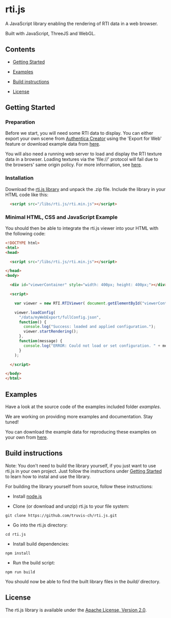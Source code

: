 # rti.js #

A JavaScript library enabling the rendering of RTI data in a web browser.

Built with JavaScript, ThreeJS and WebGL.


## Contents ##

- [Getting Started](#gettingStarted)

- [Examples](#Examples)

- [Build instructions](#Building)

- [License](#License)


## <a name="gettingStarted"></a> Getting Started ##

### Preparation ###

Before we start, you will need some RTI data to display.
You can either export your own scene from [Authentica Creator](https://truvis.ch/authentica-creator/) using the 'Export for Web' feature or download example data from [here](https://storage.googleapis.com/truvis-downloads-data/rtijs/rtijs-examples-data.zip).


You will also need a running web server to load and display the RTI texture data in a browser. Loading textures via the 'file://' protocol will fail due to the browsers' same origin policy. For more information, see [here](https://threejs.org/docs/#manual/en/introduction/How-to-run-things-locally).



### Installation ###

Download the [rti.js library](https://storage.googleapis.com/truvis-downloads-data/rtijs/rti.js.zip) and unpack the .zip file.
Include the library in your HTML code like this:

```HTML
  <script src="/libs/rti.js/rti.min.js"></script>
```



### Minimal HTML, CSS and JavaScript Example ###

You should then be able to integrate the rti.js viewer into your HTML with the following code:

```HTML
<!DOCTYPE html>
<html>
<head>

  <script src="/libs/rti.js/rti.min.js"></script>

</head>
<body>

  <div id="viewerContainer" style="width: 400px; height: 400px;"></div>

  <script>

    var viewer = new RTI.RTIViewer( document.getElementById("viewerContainer") );

    viewer.loadConfig(
      "/data/myWebExport/fullConfig.json",
      function() {
        console.log("Success: loaded and applied configuration.");
        viewer.startRendering();
      },
      function(message) {
        console.log("ERROR: Could not load or set configuration. " + message);
      }
    );

  </script>

</body>
</html>
```


## <a name="Examples"></a> Examples ##

Have a look at the source code of the examples included folder *examples*.

We are working on providing more examples and documentation. Stay tuned!

You can download the example data for reproducing these examples on your own from [here](https://storage.googleapis.com/truvis-downloads-data/rtijs/rtijs-examples-data.zip).



## <a name="Building"></a> Build instructions ##

Note: You don't need to build the library yourself, if you just want to use rti.js in your own project. Just follow the instructions under [Getting Started](#gettingStarted) to learn how to instal and use the library.

For building the library yourself from source, follow these instructions:

- Install [node.js](https://nodejs.org/)

- Clone (or download and unzip) rti.js to your file system:
```
git clone https://github.com/truvis-ch/rti.js.git
```

- Go into the rti.js directory:
```
cd rti.js
```

- Install build dependencies:
```
npm install
```

- Run the build script:
```
npm run build
```

You should now be able to find the built library files in the *build/* directory.


## <a name="License"></a> License ##

The rti.js library is available under the [Apache License, Version 2.0](http://www.apache.org/licenses/LICENSE-2.0).
